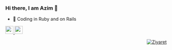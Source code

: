 ### Hi there, I am Azim 👋
 
<!--- - 💳 -->
<!--- - 🧪 -->
- 🥞 Coding in Ruby and on Rails
<!--- - 🌱 -->

<a href="https://twitter.com/azmcnkrc" target="_blank">
  <img src="https://img.shields.io/badge/twitter-%231DA1F2.svg?&style=for-the-badge&logo=twitter&logoColor=white" height=25>
</a>
<a href="https://www.linkedin.com/in/azimcan/" target="_blank">
  <img src="https://img.shields.io/badge/linkedin-%230077B5.svg?&style=for-the-badge&logo=linkedin&logoColor=white" height=25>
</a> 

<p align="right">
  <a href="https://github.com/azimcan"><img src="https://visitor-badge.laobi.icu/badge?page_id=azimcan&left_text=Ziyaret%C3%A7i%20Say%C4%B1s%C4%B1" alt="Ziyaret"></a>
</p>
